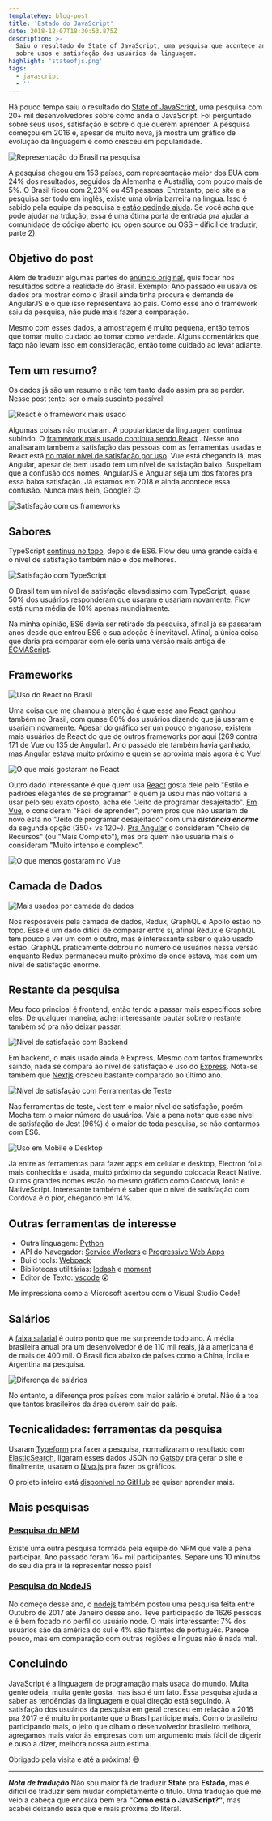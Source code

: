 ```yaml
---
templateKey: blog-post
title: 'Estado do JavaScript'
date: 2018-12-07T18:30:53.875Z
description: >-
  Saiu o resultado do State of JavaScript, uma pesquisa que acontece anualmente
  sobre usos e satisfação dos usuários da linguagem.
highlight: 'stateofjs.png'
tags:
  - javascript
  - ''
---
```


Há pouco tempo saiu o resultado do
[State of JavaScript](https://2018.stateofjs.com/), uma pesquisa com 20+ mil
desenvolvedores sobre como anda o JavaScript. Foi perguntado sobre seus usos,
satisfação e sobre o que querem aprender. A pesquisa começou em 2016 e, apesar
de muito nova, já mostra um gráfico de evolução da linguagem e como cresceu em
popularidade.

![Representação do Brasil na pesquisa](./paises.png)

A pesquisa chegou em 153 países, com representação maior dos EUA com 24% dos
resultados, seguidos da Alemanha e Austrália, com pouco mais de 5%. O Brasil
ficou com 2,23% ou 451 pessoas. Entretanto, pelo site e a pesquisa ser todo em
inglês, existe uma óbvia barreira na língua. Isso é sabido pela equipe da
pesquisa e
[estão pedindo ajuda](https://github.com/StateOfJS/StateOfJS/issues/87). Se você
acha que pode ajudar na trdução, essa é uma ótima porta de entrada pra ajudar a
comunidade de código aberto (ou open source ou OSS - difícil de traduzir, parte
2).

## Objetivo do post

Além de traduzir algumas partes do
[anúncio original](https://medium.freecodecamp.org/the-state-of-javascript-2018-8322bcc51bd8),
quis focar nos resultados sobre a realidade do Brasil. Exemplo: Ano passado eu
usava os dados pra mostrar como o Brasil ainda tinha procura e demanda de
AngularJS e o que isso representava ao país. Como esse ano o framework saiu da
pesquisa, não pude mais fazer a comparação.

Mesmo com esses dados, a amostragem é muito pequena, então temos que tomar muito
cuidado ao tomar como verdade. Alguns comentários que faço não levam isso em
consideração, então tome cuidado ao levar adiante.

## Tem um resumo?

Os dados já são um resumo e não tem tanto dado assim pra se perder. Nesse post
tentei ser o mais suscinto possível!

![React é o framework mais usado](./farmework-mais-usado.png)

Algumas coisas não mudaram. A popularidade da linguagem continua subindo. O
[framework mais usado continua sendo React](https://2018.stateofjs.com/front-end-frameworks/overview/)
. Nesse ano analisaram também a satisfação das pessoas com
as ferramentas usadas e React está [no maior nível de satisfação por uso](https://2018.stateofjs.com/front-end-frameworks/conclusion/).
Vue está chegando lá, mas Angular, apesar de bem usado tem um nível de
satisfação baixo. Suspeitam que a confusão dos nomes, AngularJS e Angular seja
um dos fatores pra essa baixa satisfação. Já estamos em 2018 e ainda acontece
essa confusão. Nunca mais hein, Google? 😉

![Satisfação com os frameworks](./react-satisfacao.png)

## Sabores

TypeScript
[continua no topo](https://2018.stateofjs.com/javascript-flavors/overview/),
depois de ES6. Flow deu uma grande caída e o nível de satisfação também não é
dos melhores.

![Satisfação com TypeScript](./typescript-satisfacao.png)

O Brasil tem um nível de satisfação elevadíssimo com TypeScript, quase 50% dos
usuários responderam que usaram e usariam novamente. Flow está numa média de 10%
apenas mundialmente.

Na minha opinião, ES6 devia ser retirado da pesquisa, afinal já se passaram anos
desde que entrou ES6 e sua adoção é inevitável. Afinal, a única coisa que daria
pra comparar com ele seria uma versão mais antiga de
[ECMAScript](https://medium.com/trainingcenter/afinal-javascript-e-ecmascript-s%C3%A3o-a-mesma-coisa-498374abbc47).

## Frameworks

![Uso do React no Brasil](./react-uso-no-brasil.png)

Uma coisa que me chamou a atenção é que esse ano React ganhou também no Brasil,
com quase 60% dos usuários dizendo que já usaram e usariam novamente. Apesar do
gráfico ser um pouco enganoso, existem mais usuários de React do que de outros
frameworks por aqui (269 contra 171 de Vue ou 135 de Angular). Ano passado ele
também havia ganhado, mas Angular estava muito próximo e quem se aproxima mais
agora é o Vue!

![O que mais gostaram no React](./react-o-que-mais-gostaram.png)

Outro dado interessante é que quem
usa [React](https://2018.stateofjs.com/front-end-frameworks/react/)
gosta dele pelo "Estilo e padrões elegantes de se programar" e quem já usou mas
não voltaria a usar pelo seu exato oposto, acha ele "Jeito de programar
desajeitado". [Em Vue](https://2018.stateofjs.com/front-end-frameworks/vuejs/),
o consideram "Fácil de aprender", porém pros que não usariam de novo está no
"Jeito de programar desajeitado" com uma **_distância enorme_** da segunda
opção (350+ vs 120~).
[Pra Angular](https://2018.stateofjs.com/front-end-frameworks/angular/) o
consideram "Cheio de Recursos" (ou "Mais Completo"), mas pra quem não usuaria
mais o consideram "Muito intenso e complexo".

![O que menos gostaram no Vue](./vue-o-que-menos-gostaram.png)

## Camada de Dados

![Mais usados por camada de dados](./camada-de-dados.png)

Nos resposáveis pela camada de dados, Redux, GraphQL e Apollo estão no topo.
Esse é um dado difícil de comparar entre si, afinal Redux e GraphQL tem pouco a
ver um com o outro, mas é interessante saber o quão usado estão. GraphQL
praticamente dobrou no número de usuários nessa versão enquanto Redux
permaneceu muito próximo de onde estava, mas com um nível de satisfação enorme.

## Restante da pesquisa

Meu foco principal é frontend, então tendo a passar mais específicos sobre eles.
De qualquer maneira, achei interessante pautar sobre o restante também só pra
não deixar passar.

![Nível de satisfação com Backend](./backend-satisfacao.png)

Em backend, o mais usado ainda é Express. Mesmo com tantos frameworks saindo,
nada se compara ao nível de satisfação e uso do
[Express](https://expressjs.com/). Nota-se também que
[Nextjs](https://nextjs.org/) cresceu bastante comparado ao último ano.

![Nível de satisfação com Ferramentas de Teste](./teste-satisfacao.png)

Nas ferramentas de teste, Jest tem o maior nível de satisfação, porém Mocha tem
o maior número de usuários. Vale a pena notar que esse nível de satisfação do
Jest (96%) é o maior de toda pesquisa, se não contarmos com ES6.

![Uso em Mobile e Desktop](./mobile-desktop-usos.png)

Já entre as ferramentas para fazer apps em celular e desktop, Electron foi a
mais conhecida e usada, muito próximo da segundo colocada React Native. Outros
grandes nomes estão no mesmo gráfico como Cordova, Ionic e NativeScript.
Interesante também é saber que o nível de satisfação com Cordova é o pior,
chegando em 14%.

## Outras ferramentas de interesse

- Outra linguagem: [Python](https://www.python.org/)
- API do Navegador:
  [Service Workers](https://developer.mozilla.org/en-US/docs/Web/API/Service_Worker_API)
  e
  [Progressive Web Apps](https://developers.google.com/web/progressive-web-apps/)
- Build tools: [Webpack](https://webpack.js.org/)
- Bibliotecas utilitárias: [lodash](https://lodash.com/) e
  [moment](https://momentjs.com/)
- Editor de Texto: [vscode](https://code.visualstudio.com/) 😮

Me impressiona como a Microsoft acertou com o Visual Studio Code!

## Salários

A [faixa salarial](https://2018.stateofjs.com/demographics/salary-per-country)
é outro ponto que me surpreende todo ano. A média brasileira anual pra um
desenvolvedor é de 110 mil reais, já a americana é de mais de 400 mil. O Brasil
fica abaixo de países como a China, Índia e Argentina na pesquisa.

![Diferença de salários](./salarios.png)

No entanto, a diferença pros países com maior salário é brutal. Não é a toa que
tantos brasileiros da área querem sair do país.

## Tecnicalidades: ferramentas da pesquisa

Usaram [Typeform](https://www.typeform.com/) pra fazer a pesquisa, normalizaram
o resultado com [ElasticSearch](https://www.elastic.co/), ligaram esses dados
JSON no [Gatsby](https://www.gatsbyjs.org/) pra gerar o site e finalmente,
usaram o [Nivo.js](https://nivo.rocks/) pra fazer os gráficos.

O projeto inteiro está
[disponível no GitHub](https://github.com/StateOfJS/StateOfJS/tree/master/surveys/2018)
se quiser aprender mais.

## Mais pesquisas

### [Pesquisa do NPM](https://buff.ly/2FUS29H)

Existe uma outra pesquisa formada pela equipe do NPM que vale a pena participar.
Ano passado foram 16+ mil participantes. Separe uns 10 minutos do seu dia pra ir
lá representar nosso país!

### [Pesquisa do NodeJS](https://nodejs.org/en/user-survey-report/)

No começo desse ano, o [nodejs](https://nodejs.org) também postou uma pesquisa
feita entre Outubro de 2017 até Janeiro desse ano. Teve participação de 1626
pessoas e é bem focado no perfil do usuário node. O mais interessante: 7% dos
usuários são da américa do sul e 4% são falantes de português. Parece pouco, mas
em comparação com outras regiões e línguas não é nada mal.

## Concluindo

JavaScript é a linguagem de programação mais usada do mundo. Muita gente odeia,
muita gente gosta, mas isso é um fato. Essa pesquisa ajuda a saber as tendências
da linguagem e qual direção está seguindo. A satisfação dos usuários da pesquisa
em geral cresceu em relação a 2016 pra 2017 e é muito importante que o Brasil
participe mais. Com o brasileiro participando mais, o jeito que olham o
desenvolvedor brasileiro melhora, agregamos mais valor às empresas com um
argumento mais fácil de digerir e ouso a dizer, melhora nossa auto estima.

Obrigado pela visita e até a próxima! 😄

---

**_Nota de tradução_**
Não sou maior fã de traduzir **State** pra **Estado**, mas é difícil de traduzir
sem mudar completamente o título. Uma tradução que me veio a cabeça que encaixa
bem era **"Como está o JavaScript?"**, mas acabei deixando essa que é mais
próxima do literal.
